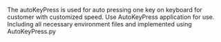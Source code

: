 The autoKeyPress is used for auto pressing one key on keyboard for customer with customized speed.
Use AutoKeyPress application for use.
Including all necessary environment files and implemented using AutoKeyPress.py